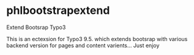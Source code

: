 # phlbootstrapextend
Extend Bootsrap Typo3

This is an ectexsion for Typo3 9.5. which extends bootsrap with various backend version for pages and content varients... Just enjoy

